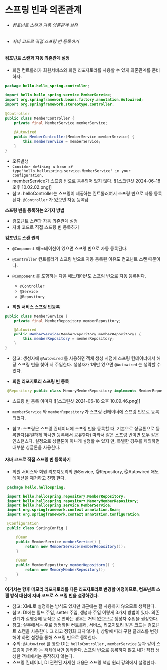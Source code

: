 # 스프링 빈과 의존관계
- ###### 컴포넌트 스캔과 자동 의존관계 설정
- ###### 자바 코드로 직접 스프링 빈 등록하기

#### 컴포넌트 스캔과 자동 의존관계 설정
- 회원 컨트롤러가 회원서비스와 회원 리포지토리를 사용할 수 있게 의존관계를 준비하자.
```java title:Java
package hello.hello_spring.controller;  
  
import hello.hello_spring.service.MemberService;  
import org.springframework.beans.factory.annotation.Autowired;  
import org.springframework.stereotype.Controller;  
  
@Controller  
public class MemberController {  
    private final MemberService memberService;  
  
    @Autowired  
    public MemberController(MemberService memberService) {  
        this.memberService = memberService;  
    }  
}

```

- 오류발생
- `Consider defining a bean of type'hello.hellospring.service.MemberService' in your configuration.` 
- memberService가 스프링 빈으로 등록되어 있지 않다.
![[스크린샷 2024-06-18 오후 10.02.02.png]]
- 참고: helloController는 스프링이 제공하는 컨트롤러여서 스프링 빈으로 자동 등록된다. `@Controller` 가 있으면 자동 등록됨

**스프링 빈을 등록하는 2가지 방법**
- 컴포넌트 스캔과 자동 의존관계 설정
- 자바 코드로 직접 스프링 빈 등록하기

**컴포넌트 스캔 원리**
- `@Component` 애노테이션이 있으면 스프링 빈으로 자동 등록된다.  
- `@Controller` 컨트롤러가 스프링 빈으로 자동 등록된 이유도 컴포넌트 스캔 때문이다.

- `@Component` 를 포함하는 다음 애노테이션도 스프링 빈으로 자동 등록된다. 
	- `@Controller`  
	- `@Service`  
	- `@Repository`
	
- **회원 서비스 스프링 빈등록**
```java title:Java
public class MemberService {
    private final MemberRepository memberRepository;

    @Autowired 
    public MemberService(MemberRepository memberRepository) {
        this.memberRepository = memberRepository;
    }
}
```
- 참고: 생성자에 `@Autowired` 를 사용하면 객체 생성 시점에 스프링 컨테이너에서 해당 스프링 빈을 찾아 서 주입한다. 생성자가 1개만 있으면 `@Autowired` 는 생략할 수 있다.

- **회원 리포지토리 스프링 빈 등록**
```java title:Java
 @Repository public class MemoryMemberRepository implements MemberRepository {}

```

- 스프링 빈 등록 이미지
![[스크린샷 2024-06-18 오후 10.09.46.png]]

- `memberService` 와 `memberRepository` 가 스프링 컨테이너에 스프링 빈으로 등록되었다.

- 참고: 스프링은 스프링 컨테이너에 스프링 빈을 등록할 때, 기본으로 싱글톤으로 등록한다(유일하게 하나만 등록해서 공유한다) 따라서 같은 스프링 빈이면 모두 같은 인스턴스다. 설정으로 싱글톤이 아니게 설정할 수 있지 만, 특별한 경우를 제외하면 대부분 싱글톤을 사용한다.

#### 자바 코드로 직접 스프링 빈 등록하기
- 회원 서비스와 회원 리포지토리의 @Service, @Repository, @Autowired 애노테이션을 제거하고 진행 한다.
```Java title:Java
 package hello.hellospring;

 import hello.hellospring.repository.MemberRepository;
 import hello.hellospring.repository.MemoryMemberRepository;
 import hello.hellospring.service.MemberService;
 import org.springframework.context.annotation.Bean;
 import org.springframework.context.annotation.Configuration;

 @Configuration 
 public class SpringConfig {

     @Bean     
     public MemberService memberService() {
         return new MemberService(memberRepository());
     }
     
     @Bean     
     public MemberRepository memberRepository() {
         return new MemoryMemberRepository();
     }
}
```
**여기서는 향후 메모리 리포지토리를 다른 리포지토리로 변경할 예정이므로, 컴포넌트 스캔 방식 대신에 자바 코드로 스 프링 빈을 설정하겠다.**

- 참고: XML로 설정하는 방식도 있지만 최근에는 잘 사용하지 않으므로 생략한다.
- 참고: DI에는 필드 주입, setter 주입, 생성자 주입 이렇게 3가지 방법이 있다. 의존관계가 실행중에 동적으 로 변하는 경우는 거의 없으므로 생성자 주입을 권장한다.
- 참고: 실무에서는 주로 정형화된 컨트롤러, 서비스, 리포지토리 같은 코드는 컴포넌트 스캔을 사용한다. 그 리고 정형화 되지 않거나, 상황에 따라 구현 클래스를 변경해야 하면 설정을 통해 스프링 빈으로 등록한다.
- 주의: `@Autowired` 를 통한 DI는 `helloController` , `memberService` 등과 같이 스프링이 관리하 는 객체에서만 동작한다. 스프링 빈으로 등록하지 않고 내가 직접 생성한 객체에서는 동작하지 않는다.
- 스프링 컨테이너, DI 관련된 자세한 내용은 스프링 핵심 원리 강의에서 설명한다.
